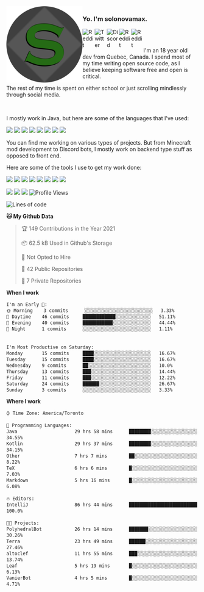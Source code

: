 <!-- dummy -->

<img align="left" alt="Avatar" width="200px" src="https://raw.githubusercontent.com/solonovamax/solonovamax/main/solonovamax-circle.png" />

### Yo. I'm solonovamax.

<a href="https://gitlab.com/solonovamax">
    <img align="left" alt="Reddit" width="32px" src="https://img.icons8.com/color/2x/gitlab.png">
</a>

<a href="https://twitter.com/solonovamax">
    <img align="left" alt="Twitter" width="32px" src="https://img.icons8.com/color/2x/twitter.png">
</a>

<a href="https://discord.gg/YFSQ4cF">
    <img align="left" alt="Discord" width="32px" src="https://img.icons8.com/color/2x/discord-logo.png">
</a>

<!-- <a href="https://twitch.tv/solonovamax">
    <img align="left" alt="Twitch" width="32px" src="https://img.icons8.com/color/2x/twitch.png">
</a> -->

<a href="https://reddit.com/u/solonovamax">
    <img align="left" alt="Reddit" width="32px" src="https://img.icons8.com/color/2x/reddit.png">
</a>

<a href="https://www.youtube.com/channel/UCTxCeyGu41WfEBT8mXpjHMA">
    <img align="left" alt="Reddit" width="32px" src="https://img.icons8.com/color/2x/youtube.png">
</a>

<!-- <a href="https://open.spotify.com/user/solonovamax">
    <img align="left" alt="Spotify" width="32px" src="https://img.icons8.com/color/2x/spotify.png">
</a> -->

<br />
<br />

I'm an 18 year old dev from Quebec, Canada.
I spend most of my time writing open source code, as I believe keeping software free and open is critical.

The rest of my time is spent on either school or just scrolling mindlessly through social media.

<br/>

I mostly work in Java, but here are some of the languages that I've used:

<code><img height="20" src="https://img.icons8.com/color/1x/java-coffee-cup-logo.png"></code>
<code><img height="20" src="https://img.icons8.com/color/1x/kotlin.png"></code>
<code><img height="20" src="https://img.icons8.com/color/1x/javascript.png"></code>
<code><img height="20" src="https://img.icons8.com/color/1x/nodejs.png"></code>
<code><img height="20" src="https://img.icons8.com/color/1x/python.png"></code>
<code><img height="20" src="https://img.icons8.com/color/1x/html-5.png"></code>
<code><img height="20" src="https://img.icons8.com/color/1x/css3.png"></code>
<code><img height="20" src="https://img.icons8.com/color/1x/graphql.png"></code>

You can find me working on various types of projects.
But from Minecraft mod development to Discord bots, I mostly work on backend type stuff as opposed to front end.

Here are some of the tools I use to get my work done:

<code><img height="20" src="https://img.icons8.com/material/1x/intellij-idea.png"></code>
<code><img height="20" src="https://img.icons8.com/color/1x/git.png"></code>
<code><img height="20" src="https://img.icons8.com/color/1x/docker.png"></code>
<code><img height="20" src="https://img.icons8.com/color/1x/linux.png"></code>
<code><img height="20" src="https://img.icons8.com/color/1x/mongodb.png"></code>
<code><img height="20" src="https://img.icons8.com/metro/1x/mysql.png"></code>
<code><img height="20" src="https://img.icons8.com/fluent/1x/console.png"></code>
<code><img height="20" src="https://img.icons8.com/color/1x/open-source.png"></code>

![](https://img.shields.io/badge/OS-Linux-informational?style=flat&logo=Arch%20Linux&logoColor=white&color=007ec6)
![](https://img.shields.io/badge/Editor-IntelliJ%20Idea-informational?style=flat&logo=IntelliJ%20Idea&logoColor=white&color=007ec6)
![](https://img.shields.io/badge/Main%20Language-Java-informational?style=flat&logo=Java&logoColor=white&color=007ec6)
![Profile Views](https://komarev.com/ghpvc/?username=solonovamax&color=blue&style=flat)








<!--START_SECTION:waka-->
![Lines of code](https://img.shields.io/badge/From%20Hello%20World%20I%27ve%20Written-22728%20lines%20of%20code-blue)

**🐱 My Github Data** 

> 🏆 149 Contributions in the Year 2021
 > 
> 📦 62.5 kB Used in Github's Storage 
 > 
> 🚫 Not Opted to Hire
 > 
> 📜 42 Public Repositories 
 > 
> 🔑 7 Private Repositories  
 > 
**When I work** 

```text
I'm an Early 🐤: 
🌞 Morning    3 commits      ░░░░░░░░░░░░░░░░░░░░░░░░░   3.33% 
🌆 Daytime    46 commits     ████████████░░░░░░░░░░░░░   51.11% 
🌃 Evening    40 commits     ███████████░░░░░░░░░░░░░░   44.44% 
🌙 Night      1 commits      ░░░░░░░░░░░░░░░░░░░░░░░░░   1.11%


I'm Most Productive on Saturday: 
Monday       15 commits     ████░░░░░░░░░░░░░░░░░░░░░   16.67% 
Tuesday      15 commits     ████░░░░░░░░░░░░░░░░░░░░░   16.67% 
Wednesday    9 commits      ██░░░░░░░░░░░░░░░░░░░░░░░   10.0% 
Thursday     13 commits     ███░░░░░░░░░░░░░░░░░░░░░░   14.44% 
Friday       11 commits     ███░░░░░░░░░░░░░░░░░░░░░░   12.22% 
Saturday     24 commits     ██████░░░░░░░░░░░░░░░░░░░   26.67% 
Sunday       3 commits      ░░░░░░░░░░░░░░░░░░░░░░░░░   3.33%

```


**Where I work** 

```text
⌚︎ Time Zone: America/Toronto

💬 Programming Languages: 
Java                     29 hrs 58 mins      ████████░░░░░░░░░░░░░░░░░   34.55% 
Kotlin                   29 hrs 37 mins      ████████░░░░░░░░░░░░░░░░░   34.15% 
Other                    7 hrs 7 mins        ██░░░░░░░░░░░░░░░░░░░░░░░   8.22% 
TeX                      6 hrs 6 mins        █░░░░░░░░░░░░░░░░░░░░░░░░   7.03% 
Markdown                 5 hrs 16 mins       █░░░░░░░░░░░░░░░░░░░░░░░░   6.08%

🔥 Editors: 
IntelliJ                 86 hrs 44 mins      █████████████████████████   100.0%

🐱‍💻 Projects: 
PolyhedralBot            26 hrs 14 mins      ███████░░░░░░░░░░░░░░░░░░   30.26% 
Terra                    23 hrs 49 mins      ██████░░░░░░░░░░░░░░░░░░░   27.46% 
altoclef                 11 hrs 55 mins      ███░░░░░░░░░░░░░░░░░░░░░░   13.74% 
Leaf                     5 hrs 19 mins       █░░░░░░░░░░░░░░░░░░░░░░░░   6.13% 
VanierBot                4 hrs 5 mins        █░░░░░░░░░░░░░░░░░░░░░░░░   4.71%

```


<!--END_SECTION:waka-->

<!--
**solonovamax/solonovamax** is a ✨ _special_ ✨ repository because its `README.md` (this file) appears on your GitHub profile.

Here are some ideas to get you started:

- 🔭 I’m currently working on ...
- 🌱 I’m currently learning ...
- 👯 I’m looking to collaborate on ...
- 🤔 I’m looking for help with ...
- 💬 Ask me about ...
- 📫 How to reach me: ...
- 😄 Pronouns: ...
- ⚡ Fun fact: ...
-->
